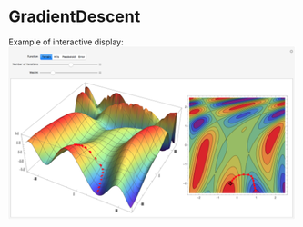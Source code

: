 # GradientDescent

Example of interactive display:
![](https://github.com/Dando18/GradientDescent/blob/master/img/example0.png)

